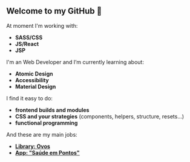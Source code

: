 ## Welcome to my GitHub 👋

At moment I'm working with:

- **SASS/CSS**
- **JS/React**
- **JSP**

 I'm an Web Developer and I’m currently learning about:
 
- **Atomic Design**
- **Accessibility**
- **Material Design**

I find it easy to do:

- **frontend builds and modules**
- **CSS and your strategies** (components, helpers, structure, resets...)
- **functional programming**

And these are my main jobs:

- **[Library: Ovos](https://github.com/jomarcardoso/ovos)**
- **[App: "Saúde em Pontos"](https://github.com/jomarcardoso/saude-em-pontos-2)**

<!--
**jomarcardoso/jomarcardoso** is a ✨ _special_ ✨ repository because its `README.md` (this file) appears on your GitHub profile.

Here are some ideas to get you started:

- 🌱 I’m currently learning about ...
- 🔭 I’m currently working on ...
- 👯 I’m looking to collaborate on ...
- 🤔 I’m looking for help with ...
- 💬 Ask me about ...
- 📫 How to reach me: ...
- 😄 Pronouns: ...
- ⚡ Fun fact: ...
-->
